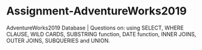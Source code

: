 # Assignment-AdventureWorks2019
AdventureWorks2019 Database | Questions on: using SELECT, WHERE CLAUSE, WILD CARDS, SUBSTRING function, DATE function, INNER JOINS, OUTER JOINS, SUBQUERIES and UNION. 
